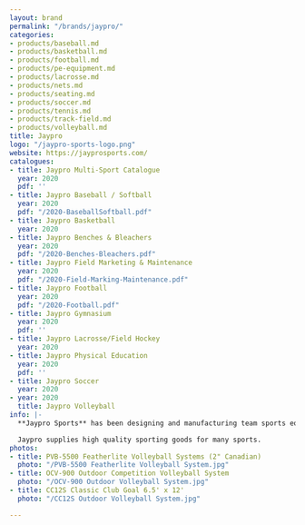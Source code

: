 ```yaml
---
layout: brand
permalink: "/brands/jaypro/"
categories:
- products/baseball.md
- products/basketball.md
- products/football.md
- products/pe-equipment.md
- products/lacrosse.md
- products/nets.md
- products/seating.md
- products/soccer.md
- products/tennis.md
- products/track-field.md
- products/volleyball.md
title: Jaypro
logo: "/jaypro-sports-logo.png"
website: https://jayprosports.com/
catalogues:
- title: Jaypro Multi-Sport Catalogue
  year: 2020
  pdf: ''
- title: Jaypro Baseball / Softball
  year: 2020
  pdf: "/2020-BaseballSoftball.pdf"
- title: Jaypro Basketball
  year: 2020
- title: Jaypro Benches & Bleachers
  year: 2020
  pdf: "/2020-Benches-Bleachers.pdf"
- title: Jaypro Field Marketing & Maintenance
  year: 2020
  pdf: "/2020-Field-Marking-Maintenance.pdf"
- title: Jaypro Football
  year: 2020
  pdf: "/2020-Football.pdf"
- title: Jaypro Gymnasium
  year: 2020
  pdf: ''
- title: Jaypro Lacrosse/Field Hockey
  year: 2020
- title: Jaypro Physical Education
  year: 2020
  pdf: ''
- title: Jaypro Soccer
  year: 2020
- year: 2020
  title: Jaypro Volleyball
info: |-
  **Jaypro Sports** has been designing and manufacturing team sports equipment in Connecticut for the institutional market since 1953. The company was originally known as Jayfro until it was purchased in 1986 by Bob Ferrara. The name was then changed to “Jaypro”.

  Jaypro supplies high quality sporting goods for many sports.
photos:
- title: PVB-5500 Featherlite Volleyball Systems (2" Canadian)
  photo: "/PVB-5500 Featherlite Volleyball System.jpg"
- title: OCV-900 Outdoor Competition Volleyball System
  photo: "/OCV-900 Outdoor Volleyball System.jpg"
- title: CC12S Classic Club Goal 6.5' x 12'
  photo: "/CC12S Outdoor Volleyball System.jpg"

---
```

